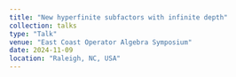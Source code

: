 ```yaml
---
title: "New hyperfinite subfactors with infinite depth"
collection: talks
type: "Talk"
venue: "East Coast Operator Algebra Symposium"
date: 2024-11-09
location: "Raleigh, NC, USA"
---
```


